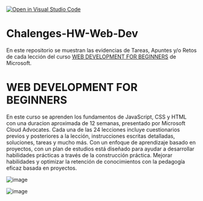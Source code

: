 [![Open in Visual Studio Code](https://img.shields.io/static/v1?logo=visualstudiocode&label=&message=Open%20in%20Visual%20Studio%20Code&labelColor=2c2c32&color=007acc&logoColor=007acc)](https://open.vscode.dev/microsoft/Web-Dev-For-Beginners)

# Chalenges-HW-Web-Dev
En este repositorio se muestran las evidencias de Tareas, Apuntes y/o Retos de cada lección del curso <a href="https://github.com/microsoft/Web-Dev-For-Beginners">WEB DEVELOPMENT FOR BEGINNERS</a> de Microsoft. 

# WEB DEVELOPMENT FOR BEGINNERS
En este curso se aprenden los fundamentos de JavaScript, CSS y HTML con una duracion aproximada de 12 semanas, presentado por Microsoft Cloud Advocates. Cada una de las 24 lecciones incluye cuestionarios previos y posteriores a la lección, instrucciones escritas detalladas, soluciones, tareas y mucho más. Con un enfoque de aprendizaje basado en proyectos, con un plan de estudios está diseñado para ayudar a desarrollar habilidades prácticas a través de la construcción práctica. Mejorar habilidades y optimizar la retención de conocimientos con la pedagogía eficaz basada en proyectos.

![image](https://github.com/Yoel-Gasca/Chalenges-HW-Web-Dev/assets/83617933/8c1edce4-ab85-4799-819e-53b5c575a5b8)
 
![image](https://github.com/Yoel-Gasca/Chalenges-HW-Web-Dev/assets/83617933/9e5044c2-2e6e-4345-8468-181197e08319)

